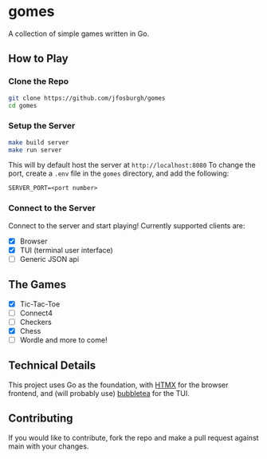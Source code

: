 # gomes
A collection of simple games written in Go.
## How to Play
### Clone the Repo
```bash
git clone https://github.com/jfosburgh/gomes
cd gomes
```
### Setup the Server
```bash
make build server
make run server
```
This will by default host the server at `http://localhost:8080`
To change the port, create a `.env` file in the `gomes` directory, and add the following:
```
SERVER_PORT=<port number>
```
### Connect to the Server
Connect to the server and start playing!
Currently supported clients are:
- [x] Browser 
- [x] TUI (terminal user interface)
- [ ] Generic JSON api
<!-- #### TUI Instructions -->
<!-- ```bash -->
<!-- make build tui -->
<!-- make run tui -->
<!-- ``` -->
## The Games
- [x] Tic-Tac-Toe
- [ ] Connect4
- [ ] Checkers
- [x] Chess
- [ ] Wordle
and more to come!
## Technical Details
This project uses Go as the foundation, with [HTMX](https://htmx.org/) for the browser frontend, and (will probably use) [bubbletea](https://github.com/charmbracelet/bubbletea) for the TUI.

## Contributing
If you would like to contribute, fork the repo and make a pull request against main with your changes.
